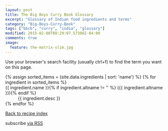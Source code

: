 ```yaml
---
layout: post
title: The Big Boys Curry Book Glossary
excerpt: "Glossary of Indian food ingredients and terms"
category: "Big-Boys-Curry-Book"
tags: ["bbcb", "curry", "india", "glossary"]
modified: 2015-02-08T08:29:07.573882-04:00
comments: true
image:
  feature: the-matrix-slim.jpg
---
```


<div class="home">
<p>Use your browser's search facility (usually ctrl+f) to find the term you want on this page.</p>
<dl>
{% assign sorted_items = (site.data.ingredients | sort: 'name') %}
{% for ingredient in sorted_items %}
    <dt>{{ ingredient.name }}{% if ingredient.altname != '' %} ({{ ingredient.altname }}){% endif %}</dt>
    <dd class="padbot">{{ ingredient.desc }}</dd>
{% endfor %}
</dl>

<p><a href="/bbcb">Back to recipe index</a></p>

<p class="rss-subscribe">subscribe <a href="{{ "/feed.xml" | prepend: site.baseurl }}">via RSS</a></p>

</div>


